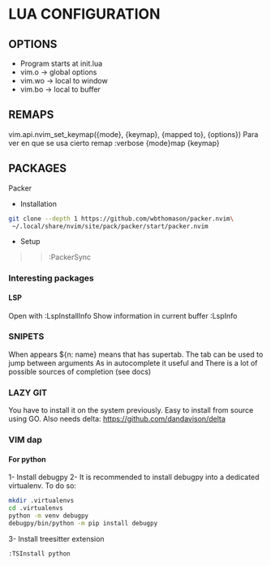 # LUA CONFIGURATION
## OPTIONS
* Program starts at init.lua
* vim.o -> global options
* vim.wo -> local to window
* vim.bo -> local to buffer

## REMAPS
vim.api.nvim_set_keymap({mode}, {keymap}, {mapped to}, {options})
Para ver en que se usa cierto remap :verbose {mode}map {keymap}

## PACKAGES
Packer
* Installation
```bash
git clone --depth 1 https://github.com/wbthomason/packer.nvim\
 ~/.local/share/nvim/site/pack/packer/start/packer.nvim
```
* Setup
>> :PackerSync

### Interesting packages
#### LSP
Open with :LspInstallInfo
Show information in current buffer :LspInfo

### SNIPETS
When appears ${n: name} means that has supertab. The tab can be used to jump between arguments
As in autocomplete it useful <c-e> and <c-y>
There is a lot of possible sources of completion (see docs)

### LAZY GIT
You have to install it on the system previously.
Easy to install from source using GO.
Also needs delta:
  https://github.com/dandavison/delta


### VIM dap
#### For python
1- Install debugpy
2- It is recommended to install debugpy into a dedicated virtualenv. To do so:
```bash
mkdir .virtualenvs
cd .virtualenvs
python -m venv debugpy
debugpy/bin/python -m pip install debugpy 
```
3- Install treesitter extension
```
:TSInstall python
```






